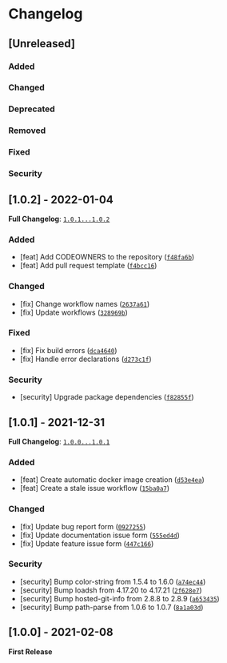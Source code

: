 # Changelog

## [Unreleased]

### Added

### Changed

### Deprecated

### Removed

### Fixed

### Security

## [1.0.2] - 2022-01-04

**Full Changelog**: [`1.0.1...1.0.2`](https://github.com/Infominer-JSI/infominer/compare/1.0.1...1.0.2)

### Added

- [feat] Add CODEOWNERS to the repository ([`f48fa6b`](https://github.com/Infominer-JSI/infominer/commit/f48fa6b2))
- [feat] Add pull request template ([`f4bcc16`](https://github.com/Infominer-JSI/infominer/commit/f4bcc16))

### Changed

- [fix] Change workflow names ([`2637a61`](https://github.com/Infominer-JSI/infominer/commit/2637a61))
- [fix] Update workflows ([`328969b`](https://github.com/Infominer-JSI/infominer/commit/328969b))

### Fixed

- [fix] Fix build errors ([`dca4640`](https://github.com/Infominer-JSI/infominer/commit/dca4640))
- [fix] Handle error declarations ([`d273c1f`](https://github.com/Infominer-JSI/infominer/commit/d273c1f))


### Security

- [security] Upgrade package dependencies ([`f82855f`](https://github.com/Infominer-JSI/infominer/commit/f82855f))


## [1.0.1] - 2021-12-31

**Full Changelog**: [`1.0.0...1.0.1`](https://github.com/Infominer-JSI/infominer/compare/1.0.0...1.0.1)

### Added

- [feat] Create automatic docker image creation ([`d53e4ea`](https://github.com/Infominer-JSI/infominer/commit/d53e4ea))
- [feat] Create a stale issue workflow ([`15ba0a7`](https://github.com/Infominer-JSI/infominer/commit/15ba0a7))

### Changed

- [fix] Update bug report form ([`0927255`](https://github.com/Infominer-JSI/infominer/commit/0927255))
- [fix] Update documentation issue form ([`555ed4d`](https://github.com/Infominer-JSI/infominer/commit/555ed4d))
- [fix] Update feature issue form ([`447c166`](https://github.com/Infominer-JSI/infominer/commit/447c166))

### Security

- [security] Bump color-string from 1.5.4 to 1.6.0 ([`a74ec44`](https://github.com/Infominer-JSI/infominer/commit/a74ec44))
- [security] Bump loadsh from 4.17.20 to 4.17.21 ([`2f628e7`](https://github.com/Infominer-JSI/infominer/commit/2f628e7))
- [security] Bump hosted-git-info from 2.8.8 to 2.8.9 ([`a653435`](https://github.com/Infominer-JSI/infominer/commit/a653435))
- [security] Bump path-parse from 1.0.6 to 1.0.7 ([`8a1a03d`](https://github.com/Infominer-JSI/infominer/commit/8a1a03d))


## [1.0.0] - 2021-02-08

**First Release**
